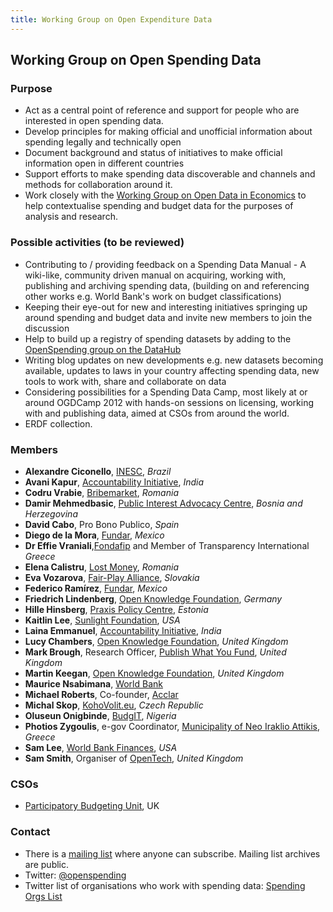 ```yaml
---
title: Working Group on Open Expenditure Data
---
```


## Working Group on Open Spending Data

### Purpose

* Act as a central point of reference and support for people who are interested in open spending data.
* Develop principles for making official and unofficial information about spending legally and technically open
* Document background and status of initiatives to make official information open in different countries
* Support efforts to make spending data discoverable and channels and methods for collaboration around it.
* Work closely with the [Working Group on Open Data in Economics](http://wiki.okfn.org/Working_Groups/Economics) to help contextualise spending and budget data for the purposes of analysis and research.

### Possible activities (to be reviewed)

* Contributing to / providing feedback on  a Spending Data Manual - A wiki-like, community driven manual on acquiring, working with, publishing and archiving spending data, (building on and referencing other works e.g. World Bank's work on budget classifications)
* Keeping their eye-out for new and interesting initiatives springing up around spending and budget data and invite new members to join the discussion
* Help to build up a registry of spending datasets by adding to the [OpenSpending group on the DataHub](http://thedatahub.org/group/openspending)
* Writing blog updates on new developments e.g. new datasets becoming available, updates to laws in your country affecting spending data, new tools to work with, share and collaborate on data
* Considering possibilities for a Spending Data Camp, most likely at or around OGDCamp 2012 with hands-on sessions on licensing, working with and publishing data, aimed at CSOs from around the world.
* ERDF collection.

### Members

* **Alexandre Ciconello**, [INESC](http://www.inesc.org.br/news), *Brazil*
* **Avani Kapur**, [Accountability Initiative](http://www.accountabilityindia.in/), *India*
* **Codru Vrabie**, [Bribemarket](http://www.piatadespaga.ro/), *Romania*
* **Damir Mehmedbasic**, [Public Interest Advocacy Centre](http://cpi.ba/), *Bosnia and Herzegovina*
* **David Cabo**, Pro Bono Publico, *Spain*
* **Diego de la Mora**, [Fundar](http://fundar.org.mx/index.html/), *Mexico*
* **Dr Effie Vraniali**,[Fondafip](http://www.fondafip.org) and Member of Transparency International *Greece*
* **Elena Calistru**, [Lost Money](http://banipierduti.cloudapp.net/), *Romania*
* **Eva Vozarova**, [Fair-Play Alliance](http://www.fair-play.sk/index.php),  *Slovakia*
* **Federico Ramírez**, [Fundar](http://fundar.org.mx/index.html/), *Mexico*
* **Friedrich Lindenberg**, [Open Knowledge Foundation](http://okfn.org/), *Germany*
* **Hille Hinsberg**, [Praxis Policy Centre](http://www.praxis.ee/index.php?id=96&L=1), *Estonia*
* **Kaitlin Lee**, [Sunlight Foundation](http://sunlightfoundation.com/), *USA*
* **Laina Emmanuel**, [Accountability Initiative](http://www.accountabilityindia.in/), *India*
* **Lucy Chambers**, [Open Knowledge Foundation](http://okfn.org/), *United Kingdom*
* **Mark Brough**, Research Officer, [Publish What You Fund](http://www.publishwhatyoufund.org/), *United Kingdom*
* **Martin Keegan**, [Open Knowledge Foundation](http://okfn.org/), *United Kingdom*
* **Maurice Nsabimana**, [World Bank](http://www.worldbank.org/)
* **Michael Roberts**, Co-founder, [Acclar](http://acclar.org/)
* **Michal Skop**, [KohoVolit.eu](http://en.kohovolit.eu/), *Czech Republic*
* **Oluseun Onigbinde**, [BudgIT](http://yourbudgit.com/), *Nigeria*
* **Photios Zygoulis**, e-gov Coordinator, [Municipality of Neo Iraklio Attikis](http://www.iraklio.gr), *Greece*
* **Sam Lee**, [World Bank Finances](https://finances.worldbank.org/), *USA*
* **Sam Smith**, Organiser of [OpenTech](http://www.ukuug.org/events/opentech2011/), *United Kingdom*

### CSOs

* [Participatory Budgeting Unit](http://participatorybudgeting.org.uk/), UK

### Contact

* There is a [mailing list](http://lists.okfn.org/mailman/listinfo/openspending) where anyone can subscribe. Mailing list archives are public.
* Twitter: [@openspending](http://twitter.com/openspending)
* Twitter list of organisations who work with spending data: [Spending Orgs List](https://twitter.com/#!/openspending/lists)
